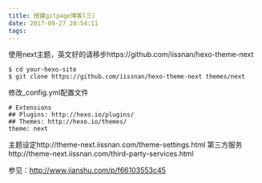 ```yaml
---
title: 搭建gitpage博客(三)
date: 2017-09-27 20:54:11
tags:
---
```

使用next主题，英文好的请移步https://github.com/iissnan/hexo-theme-next

```shell
$ cd your-hexo-site
$ git clone https://github.com/iissnan/hexo-theme-next themes/next
```
修改_config.yml配置文件
```shell
# Extensions
## Plugins: http://hexo.io/plugins/
## Themes: http://hexo.io/themes/
theme: next
```
主题设定http://theme-next.iissnan.com/theme-settings.html
第三方服务http://theme-next.iissnan.com/third-party-services.html


参见：http://www.jianshu.com/p/f66103553c45

